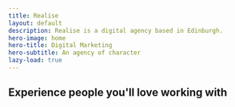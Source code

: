```yaml
---
title: Realise
layout: default
description: Realise is a digital agency based in Edinburgh.
hero-image: home
hero-title: Digital Marketing
hero-subtitle: An agency of character
lazy-load: true
---
```

<div class="container">
	<h2>Experience people you'll love working with</h2>
</div>